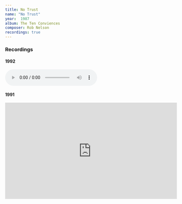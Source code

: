 ```yaml
---
title: No Trust
name: "No Trust"
year:  1987
album: The Ten Conviences
composer: Rob Nelson
recordings: true
---
```


<h3>Recordings</h3>

<h4>1992</h4>

<audio controls>
  <source src="http://walterklang.com/mp3/1991-08-25/No%20Trust/No_Trust.mp3" type="audio/mpeg">
  <a href="http://walterklang.com/mp3/1991-08-25/No%20Trust/No_Trust.mp3">No_Trust.mp3</a>
</audio>


<h4>1991</h4>
<iframe width="560" height="315" src="https://www.youtube.com/embed/8BDfr7DFSy8" frameborder="0" allow="accelerometer; autoplay; encrypted-media; gyroscope; picture-in-picture" allowfullscreen></iframe>
